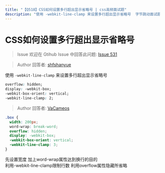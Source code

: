 ```yaml
---
title: "【Q518】CSS如何设置多行超出显示省略号 | css高频面试题"
description: "使用 -webkit-line-clamp 来设置多行超出显示省略号  字节跳动面试题、阿里腾讯面试题、美团小米面试题。"
---
```


# CSS如何设置多行超出显示省略号

> Issue
> 欢迎在 Gtihub Issue 中回答此问题: [Issue 531](https://github.com/shfshanyue/Daily-Question/issues/531)

> Author
> 回答者: [shfshanyue](https://github.com/shfshanyue)

使用 `-webkit-line-clamp` 来设置多行超出显示省略号

```css
overflow: hidden;
display: -webkit-box;
-webkit-box-orient: vertical;
-webkit-line-clamp: 2;
```

> Author
> 回答者: [VaCameos](https://github.com/VaCameos)

```css
.box {
  width: 200px;
  word-wrap: break-word;
  overflow: hidden;
  display: -webkit-box;
  -webkit-box-orient: vertical;
  -webkit-line-clamp: 3;
}
```

先设置宽度 加上word-wrap属性达到换行的目的  
利用-webkit-line-clamp限制行数
利用overflow属性隐藏所省略
